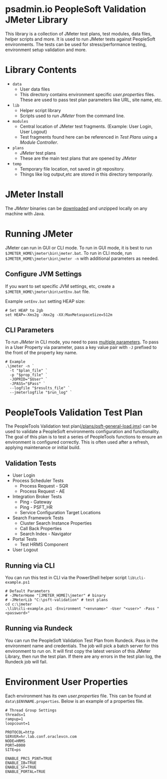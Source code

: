 # psadmin.io PeopleSoft Validation JMeter Library
This library is a collection of JMeter test plans, test modules, data files, helper scripts and more. It is used to run JMeter tests against PeopleSoft environments. The tests can be used for stress/performance testing, environment setup validation and more.

# Library Contents

* `data`
    * User data files
    * This directory contains environment specific *user.properties* files. These are used to pass test plan parameters like URL, site name, etc.
* `lib`
    * Helper script library
    * Scripts used to run *JMeter* from the command line.
* `modules`
    * Central location of JMeter test fragments. (Example: User Login, User Logout)
    * Test fragments found here can be referenced in *Test Plans* using a *Module Controller*.
* `plans`
    * *JMeter* test plans
    * These are the main test plans that are opened by *JMeter*
* `temp`
    * Temporary file location, not saved in git repository.
    * Things like log output,etc are stored in this directory temporarily.

# JMeter Install
The *JMeter* binaries can be [downloaded](https://jmeter.apache.org/download_jmeter.cgi) and unzipped locally on any machine with Java.

# Running JMeter
JMeter can run in GUI or CLI mode. To run in GUI mode, it is best to run `$JMETER_HOME\jmeter\bin\jmeter.bat`. To run in CLI mode, run `$JMETER_HOME\jmeter\bin\jmeter -n` with additional parameters as needed.

## Configure JVM Settings
If you want to set specific JVM settings, etc, create a `$JMETER_HOME\jmeter\bin\setEnv.bat` file. 

Example `setEnv.bat` setting HEAP size:
```
# Set HEAP to 2gb
set HEAP=-Xms2g -Xmx2g -XX:MaxMetaspaceSize=512m
```

## CLI Parameters
To run *JMeter* in CLI mode, you need to pass [multiple parameters](https://jmeter.apache.org/usermanual/get-started.html#non_gui). To pass in a User Property via parameter, pass a key value pair with `-J` prefixed to the front of the property key name.

```
# Example
.\jmeter -n `
  -t "$plan_file" `
  -p "$prop_file" `
  -JOPRID="$User" `
  -JPASS="$Pass" `
  --logfile "$results_file" `
  --jmeterlogfile "$run_log" `
```

# PeopleTools Validation Test Plan
The PeopleTools Validation test plan([/plans/psft-general-load.jmx]()) can be used to validate a PeopleSoft environments configuration and functionality. The goal of this plan is to test a series of PeopleTools functions to ensure an environment is configured correctly. This is often used after a refresh, applying maintenance or initial build.

## Validation Tests

* User Login
* Process Scheduler Tests
    * Process Request - SQR
    * Process Request - AE
* Integration Broker Tests
    * Ping - Gateway
    * Ping - PSFT_HR
    * Service Configuration Target Locations
* Search Framework Tests
    * Cluster Search Instance Properties
    * Call Back Properties
    * Search Index - Navigator
* Portal Tests    
    * Test HRMS Component
* User Logout

## Running via CLI
You can run this test in CLI via the PowerShell helper script `lib\cli-example.ps1`
```
# Default Parameters
# -JMeterHome "[JMETER_HOME]\jmeter" # binary
# -JMeterLib "C:\psft-validation" # test plans
cd c:\jmeter
.\lib\cli-example.ps1 -Environment "<envname>" -User "<user>" -Pass "<password>"
```

## Running via Rundeck
You can run the PeopleSoft Validation Test Plan from Rundeck. Pass in the environment name and credentials. The job will pick a batch server for this environment to run on. It will first copy the latest version of this JMeter Library, then run the test plan. If there are any errors in the test plan log, the Rundeck job will fail. 

# Environment User Properties
Each environment has its own *user.properties* file. This can be found at `data\$ENVNAME.properties`. Below is an example of a properties file.

```
# Thread Group Settings
threads=1
rampup=1
loopcount=1

PROTOCOL=http
SERVER=hr.lab.conf.oraclevcn.com
NODE=HRMS
PORT=8000
SITE=ps

ENABLE_PRCS_PSNT=TRUE
ENABLE_IB=TRUE
ENABLE_SF=TRUE
ENABLE_PORTAL=TRUE
```
